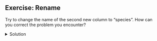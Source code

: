## Exercise: Rename

Try to change the name of the second new column to “species”. How can you correct the problem you encounter?

<details>
  <summary>
    Solution
  </summary>
  On the <code>scientificName 2</code> column, click the down arrow and then <code>Edit column</code> > <code>Rename this column</code>. Type “species” into the box that appears. A pop-up will appear that says <code>Another column already named species</code>. This is because there is another column where we’ve recorded the species abbreviation. You can choose another name like <code>speciesName</code> for this column or change the other <code>species</code> column name to <code>speciesAbbreviation</code>.
  
</details>
